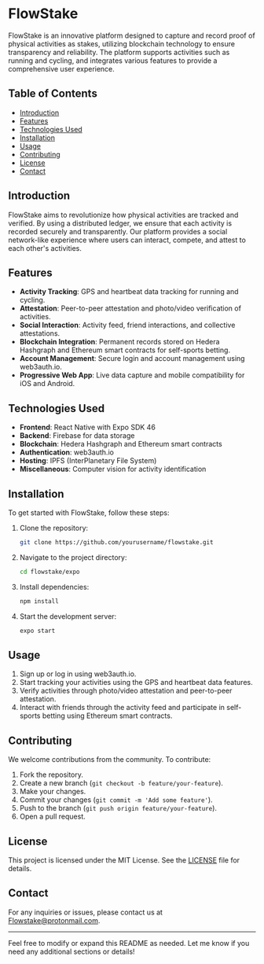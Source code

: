 # FlowStake

FlowStake is an innovative platform designed to capture and record proof of physical activities as stakes, utilizing blockchain technology to ensure transparency and reliability. The platform supports activities such as running and cycling, and integrates various features to provide a comprehensive user experience.

## Table of Contents

- [Introduction](#introduction)
- [Features](#features)
- [Technologies Used](#technologies-used)
- [Installation](#installation)
- [Usage](#usage)
- [Contributing](#contributing)
- [License](#license)
- [Contact](#contact)

## Introduction

FlowStake aims to revolutionize how physical activities are tracked and verified. By using a distributed ledger, we ensure that each activity is recorded securely and transparently. Our platform provides a social network-like experience where users can interact, compete, and attest to each other's activities.

## Features

- **Activity Tracking**: GPS and heartbeat data tracking for running and cycling.
- **Attestation**: Peer-to-peer attestation and photo/video verification of activities.
- **Social Interaction**: Activity feed, friend interactions, and collective attestations.
- **Blockchain Integration**: Permanent records stored on Hedera Hashgraph and Ethereum smart contracts for self-sports betting.
- **Account Management**: Secure login and account management using web3auth.io.
- **Progressive Web App**: Live data capture and mobile compatibility for iOS and Android.

## Technologies Used

- **Frontend**: React Native with Expo SDK 46
- **Backend**: Firebase for data storage
- **Blockchain**: Hedera Hashgraph and Ethereum smart contracts
- **Authentication**: web3auth.io
- **Hosting**: IPFS (InterPlanetary File System)
- **Miscellaneous**: Computer vision for activity identification

## Installation

To get started with FlowStake, follow these steps:

1. Clone the repository:
    ```sh
    git clone https://github.com/yourusername/flowstake.git
    ```
2. Navigate to the project directory:
    ```sh
    cd flowstake/expo
    ```
3. Install dependencies:
    ```sh
    npm install
    ```
4. Start the development server:
    ```sh
    expo start
    ```

## Usage

1. Sign up or log in using web3auth.io.
2. Start tracking your activities using the GPS and heartbeat data features.
3. Verify activities through photo/video attestation and peer-to-peer attestation.
4. Interact with friends through the activity feed and participate in self-sports betting using Ethereum smart contracts.

## Contributing

We welcome contributions from the community. To contribute:

1. Fork the repository.
2. Create a new branch (`git checkout -b feature/your-feature`).
3. Make your changes.
4. Commit your changes (`git commit -m 'Add some feature'`).
5. Push to the branch (`git push origin feature/your-feature`).
6. Open a pull request.

## License

This project is licensed under the MIT License. See the [LICENSE](LICENSE) file for details.

## Contact

For any inquiries or issues, please contact us at Flowstake@protonmail.com.

---

Feel free to modify or expand this README as needed. Let me know if you need any additional sections or details!
